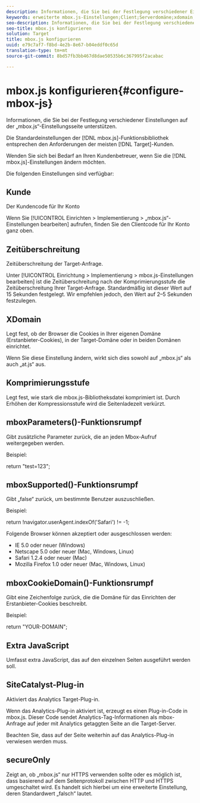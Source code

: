 ```yaml
---
description: Informationen, die Sie bei der Festlegung verschiedener Einstellungen auf der „mbox.js“-Einstellungsseite unterstützen.
keywords: erweiterte mbox.js-Einstellungen;Client;Serverdomäne;xdomain;Komprimierungsstufe;Unterstützung von Client-Sitzungs-ID;secureOnly;Unterstützung von Client PC-ID;Pass Page;verweisende URL;Traffic-Stufe;Traffic-Dauer;Funktionsrumpf mboxParameters();Funktionsrumpf mboxSupported();Funktionsrumpf mboxCookieDomain();Extra-JavaScript;SiteCatalyst-Plug-in;mbox.js als selbstextrahierendes JavaScript erhalten;flackern;Körper ausblenden;Körper ausblenden
seo-description: Informationen, die Sie bei der Festlegung verschiedener Einstellungen auf der „mbox.js“-Einstellungsseite unterstützen.
seo-title: mbox.js konfigurieren
solution: Target
title: mbox.js konfigurieren
uuid: e79c7af7-f8bd-4e2b-8e67-b04eddf0c65d
translation-type: tm+mt
source-git-commit: 8bd57fb3bb467d8dae50535b6c367995f2acabac

---
```



# mbox.js konfigurieren{#configure-mbox-js}

Informationen, die Sie bei der Festlegung verschiedener Einstellungen auf der „mbox.js“-Einstellungsseite unterstützen.

Die Standardeinstellungen der [!DNL mbox.js]-Funktionsbibliothek entsprechen den Anforderungen der meisten [!DNL Target]-Kunden.

Wenden Sie sich bei Bedarf an Ihren Kundenbetreuer, wenn Sie die [!DNL mbox.js]-Einstellungen ändern möchten.

Die folgenden Einstellungen sind verfügbar:

## Kunde

Der Kundencode für Ihr Konto

Wenn Sie [!UICONTROL Einrichten &gt; Implementierung &gt; „mbox.js“-Einstellungen bearbeiten] aufrufen, finden Sie den Clientcode für Ihr Konto ganz oben.

## Zeitüberschreitung

Zeitüberschreitung der Target-Anfrage.

Unter [!UICONTROL Einrichtung &gt; Implementierung &gt; mbox.js-Einstellungen bearbeiten] ist die Zeitüberschreitung nach der Komprimierungsstufe die Zeitüberschreitung Ihrer Target-Anfrage. Standardmäßig ist dieser Wert auf 15 Sekunden festgelegt. Wir empfehlen jedoch, den Wert auf 2–5 Sekunden festzulegen.

## XDomain

Legt fest, ob der Browser die Cookies in Ihrer eigenen Domäne (Erstanbieter-Cookies), in der Target-Domäne oder in beiden Domänen einrichtet.

Wenn Sie diese Einstellung ändern, wirkt sich dies sowohl auf „mbox.js“ als auch „at.js“ aus.

## Komprimierungsstufe

Legt fest, wie stark die mbox.js-Bibliotheksdatei komprimiert ist. Durch Erhöhen der Kompressionsstufe wird die Seitenladezeit verkürzt.

## mboxParameters()-Funktionsrumpf

Gibt zusätzliche Parameter zurück, die an jeden Mbox-Aufruf weitergegeben werden.

Beispiel:

return &quot;test=123&quot;;

## mboxSupported()-Funktionsrumpf

Gibt „false“ zurück, um bestimmte Benutzer auszuschließen.

Beispiel:

return !navigator.userAgent.indexOf(&#39;Safari&#39;) != -1;

Folgende Browser können akzeptiert oder ausgeschlossen werden:

* IE 5.0 oder neuer (Windows)
* Netscape 5.0 oder neuer (Mac, Windows, Linux)
* Safari 1.2.4 oder neuer (Mac)
* Mozilla Firefox 1.0 oder neuer (Mac, Windows, Linux)

## mboxCookieDomain()-Funktionsrumpf

Gibt eine Zeichenfolge zurück, die die Domäne für das Einrichten der Erstanbieter-Cookies beschreibt.

Beispiel:

return &quot;YOUR-DOMAIN&quot;;

## Extra JavaScript

Umfasst extra JavaScript, das auf den einzelnen Seiten ausgeführt werden soll.

## SiteCatalyst-Plug-in

Aktiviert das Analytics Target-Plug-in.

Wenn das Analytics-Plug-in aktiviert ist, erzeugt es einen Plug-in-Code in mbox.js. Dieser Code sendet Analytics-Tag-Informationen als mbox-Anfrage auf jeder mit Analytics getaggten Seite an die Target-Server.

Beachten Sie, dass auf der Seite weiterhin auf das Analytics-Plug-in verwiesen werden muss.

## secureOnly

Zeigt an, ob „mbox.js“ nur HTTPS verwenden sollte oder es möglich ist, dass basierend auf dem Seitenprotokoll zwischen HTTP und HTTPS umgeschaltet wird. Es handelt sich hierbei um eine erweiterte Einstellung, deren Standardwert „falsch“ lautet.